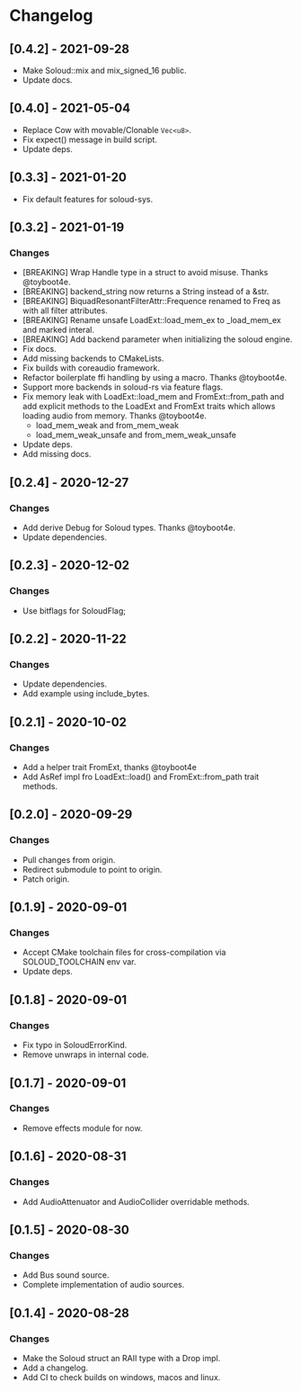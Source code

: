 # Changelog

## [0.4.2] - 2021-09-28
- Make Soloud::mix and mix_signed_16 public.
- Update docs.

## [0.4.0] - 2021-05-04
- Replace Cow with movable/Clonable `Vec<u8>`.
- Fix expect() message in build script.
- Update deps.

## [0.3.3] - 2021-01-20
- Fix default features for soloud-sys.

## [0.3.2] - 2021-01-19
### Changes
- [BREAKING] Wrap Handle type in a struct to avoid misuse. Thanks @toyboot4e.
- [BREAKING] backend_string now returns a String instead of a &str.
- [BREAKING] BiquadResonantFilterAttr::Frequence renamed to Freq as with all filter attributes.
- [BREAKING] Rename unsafe LoadExt::load_mem_ex to _load_mem_ex and marked interal.
- [BREAKING] Add backend parameter when initializing the soloud engine.
- Fix docs.
- Add missing backends to CMakeLists.
- Fix builds with coreaudio framework.
- Refactor boilerplate ffi handling by using a macro. Thanks @toyboot4e.
- Support more backends in soloud-rs via feature flags.
- Fix memory leak with LoadExt::load_mem and FromExt::from_path and add explicit methods to the LoadExt and FromExt traits which allows loading audio from memory. Thanks @toyboot4e.
    - load_mem_weak and from_mem_weak
    - load_mem_weak_unsafe and from_mem_weak_unsafe
- Update deps.
- Add missing docs.

## [0.2.4] - 2020-12-27
### Changes
- Add derive Debug for Soloud types. Thanks @toyboot4e.
- Update dependencies.

## [0.2.3] - 2020-12-02
### Changes
- Use bitflags for SoloudFlag;

## [0.2.2] - 2020-11-22
### Changes
- Update dependencies.
- Add example using include_bytes.

## [0.2.1] - 2020-10-02
### Changes
- Add a helper trait FromExt, thanks @toyboot4e
- Add AsRef<Path> impl fro LoadExt::load() and FromExt::from_path trait methods.

## [0.2.0] - 2020-09-29
### Changes
- Pull changes from origin.
- Redirect submodule to point to origin.
- Patch origin.

## [0.1.9] - 2020-09-01
### Changes
- Accept CMake toolchain files for cross-compilation via SOLOUD_TOOLCHAIN env var.
- Update deps.

## [0.1.8] - 2020-09-01
### Changes
- Fix typo in SoloudErrorKind.
- Remove unwraps in internal code.

## [0.1.7] - 2020-09-01
### Changes
- Remove effects module for now.

## [0.1.6] - 2020-08-31
### Changes
- Add AudioAttenuator and AudioCollider overridable methods.


## [0.1.5] - 2020-08-30
### Changes
- Add Bus sound source.
- Complete implementation of audio sources.

## [0.1.4] - 2020-08-28
### Changes
- Make the Soloud struct an RAII type with a Drop impl.
- Add a changelog.
- Add CI to check builds on windows, macos and linux.